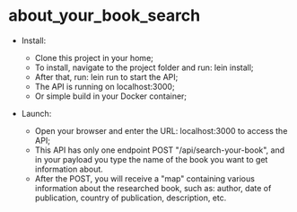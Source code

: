 # about_your_book_search

 - Install: 
 
   - Clone this project in your home;
   - To install, navigate to the project folder and run: lein install;
   - After that, run: lein run to start the API;
   - The API is running on localhost:3000;
   - Or simple build in your Docker container;

 - Launch:
 
   - Open your browser and enter the URL: localhost:3000 to access the API;
   - This API has only one endpoint POST "/api/search-your-book", and in your payload you type the name of the book you want to get information about.
   - After the POST, you will receive a "map" containing various information about the researched book, such as: author, date of publication, country of publication, description, etc.
